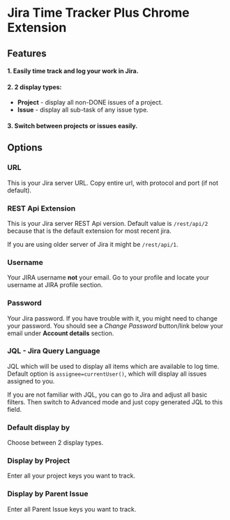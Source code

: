 # Jira Time Tracker Plus Chrome Extension

## Features
#### 1. Easily time track and log your work in Jira.
#### 2. 2 display types:
   * **Project** - display all non-DONE issues of a project.
   * **Issue** - display all sub-task of any issue type.
#### 3. Switch between projects or issues easily.

## Options

### URL 

This is your Jira server URL. Copy entire url, with protocol and port (if not default).

### REST Api Extension

This is your Jira server REST Api version. Default value is `/rest/api/2` because that is the default extension for most recent jira. 

If you are using older server of Jira it might be `/rest/api/1`.

### Username

Your JIRA username **not** your email. Go to your profile and locate your username at JIRA profile section.

### Password

Your Jira password. If you have trouble with it, you might need to change your password. You should see a _Change Password_ button/link below your email under **Account details** section.

### JQL - Jira Query Language

JQL which will be used to display all items which are available to log time. 
Default option is `assignee=currentUser()`, which will display all issues assigned to you. 

If you are not familiar with JQL, you can go to Jira and adjust all basic filters. Then switch to Advanced mode and just copy generated JQL to this field.

### Default display by
Choose between 2 display types.

### Display by Project
Enter all your project keys you want to track.

### Display by Parent Issue
Enter all Parent Issue keys you want to track.
